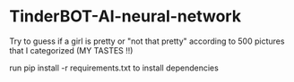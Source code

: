 # TinderBOT-AI-neural-network
Try to guess if a girl is pretty or "not that pretty" according to 500 pictures that I categorized (MY TASTES !!)

run pip install -r requirements.txt to install dependencies
